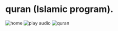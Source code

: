 # quran (Islamic program).
![home](https://user-images.githubusercontent.com/87204675/176237716-ec627834-58b7-4539-8493-abe5e445b126.jpg)
![play audio](https://user-images.githubusercontent.com/87204675/176237798-ab4e4379-9ebb-4c7c-a6e7-9467ecddb483.jpg)
![quran](https://user-images.githubusercontent.com/87204675/176237834-7f9349d0-6b66-40e4-a669-314597f38f6e.jpg)

